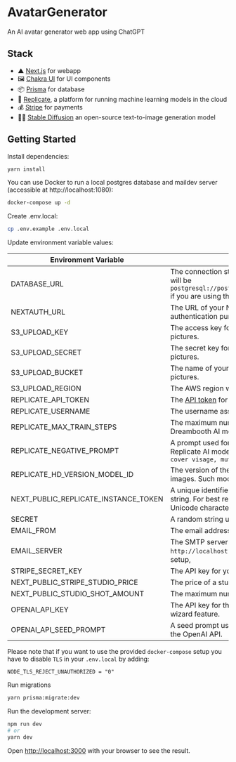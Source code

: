 # AvatarGenerator

An AI avatar generator web app using ChatGPT

## Stack

- ▲ [Next.js](https://nextjs.org/) for webapp
- 🖼 [Chakra UI](https://chakra-ui.com/) for UI components
- 📦 [Prisma](https://www.prisma.io/) for database
- 🧠 [Replicate](https://replicate.com/), a platform for running machine learning models in the cloud
- 💰 [Stripe](https://stripe.com/) for payments
- 👩‍🎨 [Stable Diffusion](https://replicate.com/stability-ai/stable-diffusion) an open-source text-to-image generation model

## Getting Started

Install dependencies:

```bash
yarn install
```

You can use Docker to run a local postgres database and maildev server (accessible at http://localhost:1080):

```bash
docker-compose up -d
```

Create .env.local:

```bash
cp .env.example .env.local
```

Update environment variable values:

| Environment Variable                 | Explanation                                                                                                                                                                     |
|--------------------------------------|---------------------------------------------------------------------------------------------------------------------------------------------------------------------------------|
| DATABASE_URL                         | The connection string for your PostgreSQL database. It will be `postgresql://postgres:postgres@localhost:5432/postgres` if you are using the provided docket setup.          |
| NEXTAUTH_URL                         | The URL of your Next.js application, used for authentication purposes with NextAuth.js.                                                                                         |
| S3_UPLOAD_KEY                        | The access key for your AWS S3 bucket used for storing pictures.                                                                                                                |
| S3_UPLOAD_SECRET                     | The secret key for your AWS S3 bucket used for storing pictures.                                                                                                                |
| S3_UPLOAD_BUCKET                     | The name of your AWS S3 bucket used for storing pictures.                                                                                                                       |
| S3_UPLOAD_REGION                     | The AWS region where your S3 bucket is located.                                                                                                                                 |
| REPLICATE_API_TOKEN                  | The [API token](https://replicate.com/account) for Replicate.                                                                                                                   |
| REPLICATE_USERNAME                   | The username associated with your Replicate account.                                                                                                                            |
| REPLICATE_MAX_TRAIN_STEPS            | The maximum number of training steps for the Dreambooth AI model. Defaults to `3000`.                                                                                           |
| REPLICATE_NEGATIVE_PROMPT            | A prompt used for negative training examples in the Replicate AI model. Defualts to `cropped face, cover face, cover visage, mutated hands`                                     |
| REPLICATE_HD_VERSION_MODEL_ID        | The version of the model for upscaling the generated images. Such models can be browsed [here](https://replicate.com/collections/super-resolution)                              |
| NEXT_PUBLIC_REPLICATE_INSTANCE_TOKEN | A unique identifier for the training data. It can be any string. For best results use an identifier containing three Unicode characters, without spaces e.g. `cjw`              |
| SECRET                               | A random string used for NextAuth.js authentication.                                                                                                                            |
| EMAIL_FROM                           | The email address from which emails will be sent.                                                                                                                               |
| EMAIL_SERVER                         | The SMTP server URL used for sending emails. It will be `http://localhost:25` if you are using the provided docker setup,                                                       |
| STRIPE_SECRET_KEY                    | The API key for your Stripe account.                                                                                                                                            |
| NEXT_PUBLIC_STRIPE_STUDIO_PRICE      | The price of a studio in cents (e.g., 1000 = $10).                                                                                                                              |
| NEXT_PUBLIC_STUDIO_SHOT_AMOUNT       | The maximum number of shots allowed per studio.                                                                                                                                 |
| OPENAI_API_KEY                       | The API key for the OpenAI API, used for the prompt wizard feature.                                                                                                             |
| OPENAI_API_SEED_PROMPT               | A seed prompt used for generating style prompts using the OpenAI API.                                                                                                           |


Please note that if you want to use the provided `docker-compose` setup you have to disable `TLS` in your `.env.local` by adding:

```
NODE_TLS_REJECT_UNAUTHORIZED = "0"
```

Run migrations

```bash
yarn prisma:migrate:dev
```

Run the development server:

```bash
npm run dev
# or
yarn dev
```

Open [http://localhost:3000](http://localhost:3000) with your browser to see the result.
